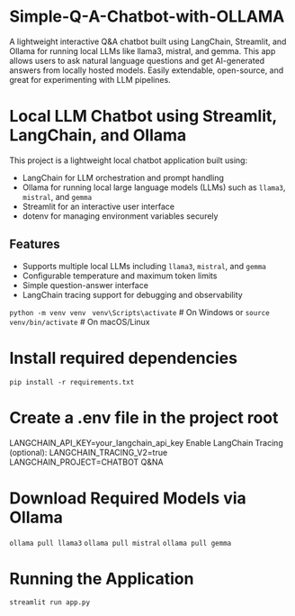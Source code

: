 # Simple-Q-A-Chatbot-with-OLLAMA
A lightweight interactive Q&amp;A chatbot built using LangChain, Streamlit, and Ollama for running local LLMs like llama3, mistral, and gemma. This app allows users to ask natural language questions and get AI-generated answers from locally hosted models. Easily extendable, open-source, and great for experimenting with LLM pipelines.



# Local LLM Chatbot using Streamlit, LangChain, and Ollama

This project is a lightweight local chatbot application built using:

- LangChain for LLM orchestration and prompt handling
- Ollama for running local large language models (LLMs) such as `llama3`, `mistral`, and `gemma`
- Streamlit for an interactive user interface
- dotenv for managing environment variables securely

## Features

- Supports multiple local LLMs including `llama3`, `mistral`, and `gemma`
- Configurable temperature and maximum token limits
- Simple question-answer interface
- LangChain tracing support for debugging and observability

 
`python -m venv venv `
`venv\Scripts\activate`  # On Windows
or
`source venv/bin/activate`  # On macOS/Linux

# Install required dependencies
`pip install -r requirements.txt`

# Create a .env file in the project root 
LANGCHAIN_API_KEY=your_langchain_api_key
Enable LangChain Tracing (optional):
LANGCHAIN_TRACING_V2=true
LANGCHAIN_PROJECT=CHATBOT Q&NA

# Download Required Models via Ollama
`ollama pull llama3`
`ollama pull mistral`
`ollama pull gemma`

# Running the Application
`streamlit run app.py`


